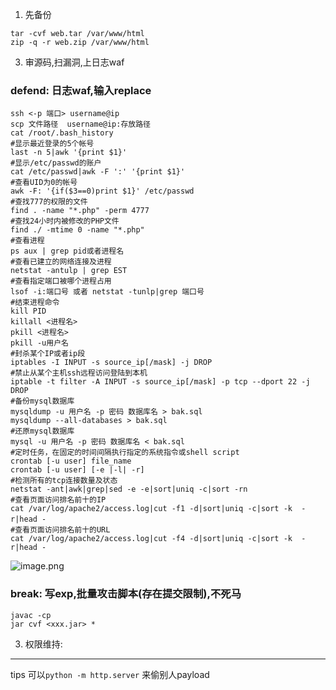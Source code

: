 1. 先备份
```shell
tar -cvf web.tar /var/www/html
zip -q -r web.zip /var/www/html
```

3. 审源码,扫漏洞,上日志waf

### defend:  日志waf,输入replace
```shell
ssh <-p 端口> username@ip
scp 文件路径  username@ip:存放路径
cat /root/.bash_history
#显示最近登录的5个帐号
last -n 5|awk '{print $1}'
#显示/etc/passwd的账户
cat /etc/passwd|awk -F ':' '{print $1}'
#查看UID为0的帐号
awk -F: '{if($3==0)print $1}' /etc/passwd
#查找777的权限的文件
find . -name "*.php" -perm 4777
#查找24小时内被修改的PHP文件
find ./ -mtime 0 -name "*.php"
#查看进程
ps aux | grep pid或者进程名　　　　
#查看已建立的网络连接及进程
netstat -antulp | grep EST
#查看指定端口被哪个进程占用
lsof -i:端口号 或者 netstat -tunlp|grep 端口号
#结束进程命令
kill PID
killall <进程名>
pkill <进程名>
pkill -u用户名
#封杀某个IP或者ip段
iptables -I INPUT -s source_ip[/mask] -j DROP
#禁止从某个主机ssh远程访问登陆到本机
iptable -t filter -A INPUT -s source_ip[/mask] -p tcp --dport 22 -j DROP
#备份mysql数据库
mysqldump -u 用户名 -p 密码 数据库名 > bak.sql
mysqldump --all-databases > bak.sql
#还原mysql数据库
mysql -u 用户名 -p 密码 数据库名 < bak.sql
#定时任务，在固定的时间间隔执行指定的系统指令或shell script
crontab [-u user] file_name
crontab [-u user] [-e |-l| -r]
#检测所有的tcp连接数量及状态
netstat -ant|awk|grep|sed -e -e|sort|uniq -c|sort -rn
#查看页面访问排名前十的IP
cat /var/log/apache2/access.log|cut -f1 -d|sort|uniq -c|sort -k  -r|head -　　
#查看页面访问排名前十的URL
cat /var/log/apache2/access.log|cut -f4 -d|sort|uniq -c|sort -k  -r|head -
```

![image.png](https://gitee.com/leiye87/typora_picture/raw/master/20230725011242.png)

### break: 写exp,批量攻击脚本(存在提交限制),不死马

```shell
javac -cp 
jar cvf <xxx.jar> *
```
3. 权限维持: 


---
tips
可以`python -m http.server` 来偷别人payload
